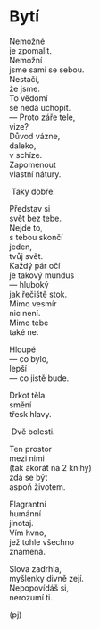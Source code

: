 Bytí  
====  
  
Nemožné  
je zpomalit.  
Nemožní  
jsme sami se sebou.  
Nestačí,  
že jsme.  
To vědomí  
se nedá uchopit.  
— Proto záře tele,  
vize?  
Důvod vázne,  
daleko,  
v schíze.  
Zapomenout  
vlastní nátury.  

&nbsp;Taky dobře.

Představ si  
svět bez tebe.  
Nejde to,  
s tebou skončí  
jeden,  
tvůj svět.  
Každý pár očí  
je takový mundus  
— hluboký  
jak řečiště stok.  
Mimo vesmír  
nic není.  
Mimo tebe  
také ne.  

Hloupé  
— co bylo,  
lepší  
— co jistě bude.  

Drkot těla  
smění  
třesk hlavy.  

&nbsp;Dvě bolesti.  

Ten prostor  
mezi nimi  
(tak akorát na 2 knihy)  
zdá se být  
aspoň životem.  

Flagrantní  
humánní  
jinotaj.  
Vím hvno,  
jež tohle všechno  
znamená.

Slova zadrhla,  
myšlenky divně zejí.  
Nepopovídáš si,  
nerozumí ti.

(pj)  
  
